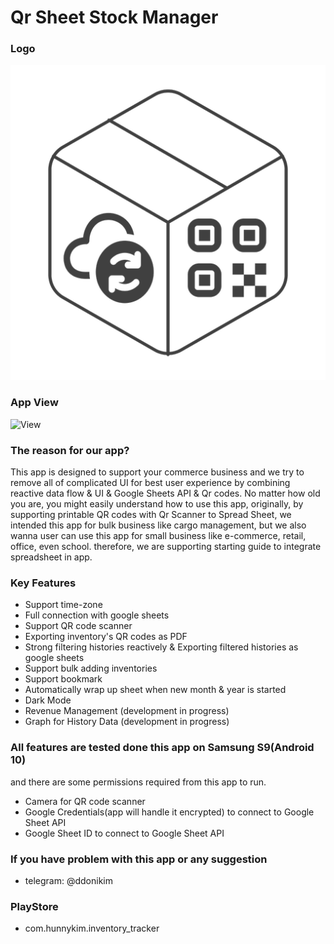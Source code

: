 # Qr Sheet Stock Manager

### Logo

![Logo](lib/for_md/app_logo.png)

### App View

![View](lib/for_md/final.png)

### The reason for our app?

This app is designed to support your commerce business and we try to remove all of complicated UI for best user
experience by combining reactive data flow & UI & Google Sheets API & Qr codes. No matter how old you are, you might
easily understand how to use this app, originally, by supporting printable QR codes with Qr Scanner to Spread Sheet, we
intended this app for bulk business like cargo management, but we also wanna user can use this app for small business
like e-commerce, retail, office, even school. therefore, we are supporting starting guide to integrate spreadsheet in app.

### Key Features

- Support time-zone
- Full connection with google sheets
- Support QR code scanner
- Exporting inventory's QR codes as PDF
- Strong filtering histories reactively & Exporting filtered histories as google sheets
- Support bulk adding inventories
- Support bookmark
- Automatically wrap up sheet when new month & year is started
- Dark Mode
- Revenue Management (development in progress)
- Graph for History Data (development in progress)

### All features are tested done this app on Samsung S9(Android 10)
and there are some permissions required from this app to run.

- Camera for QR code scanner
- Google Credentials(app will handle it encrypted) to connect to Google Sheet API
- Google Sheet ID to connect to Google Sheet API
 
### If you have problem with this app or any suggestion

- telegram: @ddonikim

### PlayStore
- com.hunnykim.inventory_tracker

